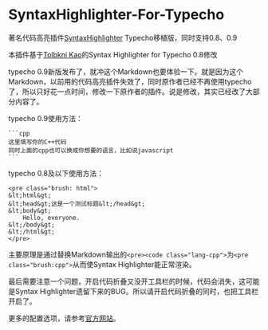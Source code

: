 SyntaxHighlighter-For-Typecho
=============================

著名代码高亮插件[SyntaxHighlighter][2] Typecho移植版，同时支持0.8、0.9

本插件基于[Tolbkni Kao][1]的Syntax Highlighter for Typecho 0.8修改

typecho 0.9新版发布了，就冲这个Markdown也要体验一下。就是因为这个Markdown，以前用的代码高亮插件失效了，同时原作者已经不再使用typecho了，所以只好花一点时间，修改一下原作者的插件。说是修改，其实已经改了大部分内容了。

typecho 0.9使用方法：

    ```cpp
    这里填写你的C++代码
    同时上面的cpp也可以换成你想要的语言，比如说javascript
    ```

typecho 0.8及以下使用方法：

    <pre class="brush: html">
    &lt;html&gt;
    &lt;head&gt;这是一个测试标题&lt;/head&gt;
    &lt;body&gt;
        Hello, everyone.
    &lt;/body&gt;
    &lt;/html&gt;
    </pre>

主要原理是通过替换Markdown输出的`<pre><code class="lang-cpp">`为`<pre class="brush:cpp">`从而使Syntax Highlighter能正常渲染。

最后需要注意一个问题，开启代码折叠又没开工具栏的时候，代码会消失，这可能是Syntax Highlighter遗留下来的BUG。所以请开启代码折叠的同时，也把工具栏开启了。

更多的配置选项，请参考[官方网站][3]。

  [1]: https://blog.imtk.me/
  [2]: https://github.com/alexgorbatchev/SyntaxHighlighter
  [3]: http://alexgorbatchev.com/SyntaxHighlighter/manual/configuration/